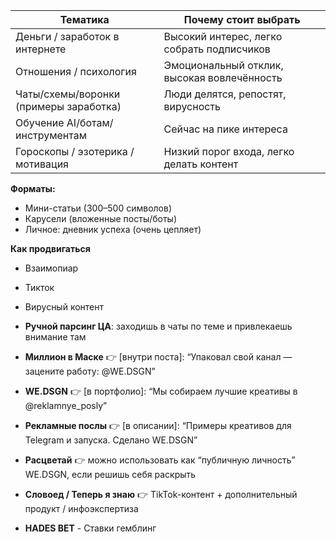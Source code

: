 | **Тематика**                           | **Почему стоит выбрать**                    |
| -------------------------------------- | ------------------------------------------- |
| Деньги / заработок в интернете         | Высокий интерес, легко собрать подписчиков  |
| Отношения / психология                 | Эмоциональный отклик, высокая вовлечённость |
| Чаты/схемы/воронки (примеры заработка) | Люди делятся, репостят, вирусность          |
| Обучение AI/ботам/инструментам         | Сейчас на пике интереса                     |
| Гороскопы / эзотерика / мотивация      | Низкий порог входа, легко делать контент    |


**Форматы:**
- Мини-статьи (300–500 символов)
- Карусели (вложенные посты/боты)
- Личное: дневник успеха (очень цепляет)

**Как продвигаться**
- Взаимопиар
- Тикток
- Вирусный контент
- **Ручной парсинг ЦА**: заходишь в чаты по теме и привлекаешь внимание там



- **Миллион в Маске** 👉 [внутри поста]: “Упаковал свой канал — зацените работу: @WE.DSGN”
-  **WE.DSGN** 👉 [в портфолио]: “Мы собираем лучшие креативы в @reklamnye_posly”
- **Рекламные послы** 👉 [в описании]: “Примеры креативов для Telegram и запуска. Сделано WE.DSGN”
- **Расцветай** 👉 можно использовать как “публичную личность” WE.DSGN, если решишь себя раскрыть
- **Словоед / Теперь я знаю** 👉 TikTok-контент + дополнительный продукт / инфоэкспертиза
- **HADES BET** - Ставки гемблинг